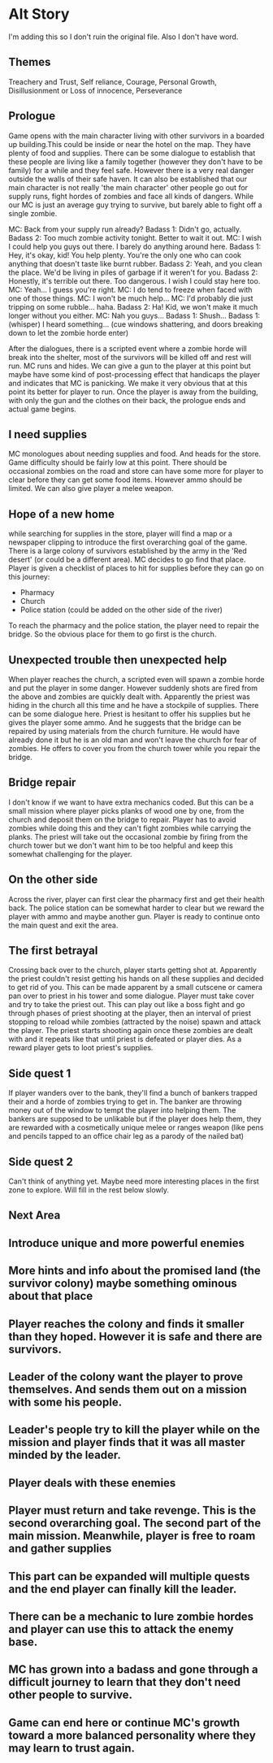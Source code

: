 # Alt Story

I'm adding this so I don't ruin the original file. Also I don't have word.

## Themes
Treachery and Trust, Self reliance, Courage, Personal Growth, Disillusionment or Loss of innocence, Perseverance

## Prologue

Game opens with the main character living with other survivors in a boarded up building.This could be inside or near the hotel on the map.
They have plenty of food and supplies. There can be some dialogue to establish that these people are living like a family together (however they don't have to be family)
for a while and they feel safe. However there is a very real danger outside the walls of their safe haven.
It can also be established that our main character is not really 'the main character' other people go out for supply runs, fight hordes of zombies and face all kinds of dangers.
While our MC is just an average guy trying to survive, but barely able to fight off a single zombie.

MC: Back from your supply run already?
Badass 1: Didn't go, actually.
Badass 2: Too much zombie activity tonight. Better to wait it out.
MC: I wish I could help you guys out there. I barely do anything around here.
Badass 1: Hey, it's okay, kid! You help plenty. You're the only one who can cook anything that doesn't taste like burnt rubber.
Badass 2: Yeah, and you clean the place. We'd be living in piles of garbage if it weren't for you.
Badass 2: Honestly, it's terrible out there. Too dangerous. I wish I could stay here too.
MC: Yeah... I guess you're right.
MC: I do tend to freeze when faced with one of those things.
MC: I won't be much help...
MC: I'd probably die just tripping on some rubble... haha.
Badass 2: Ha! Kid, we won't make it much longer without you either.
MC: Nah you guys...
Badass 1: Shush...
Badass 1: (whisper) I heard something...
(cue windows shattering, and doors breaking down to let the zombie horde enter) 

After the dialogues, there is a scripted event where a zombie horde will break into the shelter, most of the survivors will be killed off and rest will run.
MC runs and hides. We can give a gun to the player at this point but maybe have some kind of post-processing effect that handicaps the player and indicates that MC is panicking.
We make it very obvious that at this point its better for player to run.
Once the player is away from the building, with only the gun and the clothes on their back, the prologue ends and actual game begins.

## I need supplies
MC monologues about needing supplies and food. And heads for the store. Game difficulty should be fairly low at this point.
There should be occasional zombies on the road and store can have some more for player to clear before they can get some food items. However ammo should be limited.
We can also give player a melee weapon.

## Hope of a new home
while searching for supplies in the store, player will find a map or a newspaper clipping to introduce the first overarching goal of the game.
There is a large colony of survivors established by the army in the 'Red desert' (or could be a different area). MC decides to go find that place.
Player is given a checklist of places to hit for supplies before they can go on this journey:
- Pharmacy
- Church
- Police station (could be added on the other side of the river)

To reach the pharmacy and the police station, the player need to repair the bridge. So the obvious place for them to go first is the church.

## Unexpected trouble then unexpected help
When player reaches the church, a scripted even will spawn a zombie horde and put the player in some danger.
However suddenly shots are fired from the above and zombies are quickly dealt with.
Apparently the priest was hiding in the church all this time and he have a stockpile of supplies. There can be some dialogue here.
Priest is hesitant to offer his supplies but he gives the player some ammo. And he suggests that the bridge can be repaired by using materials from the church furniture.
He would have already done it but he is an old man and won't leave the church for fear of zombies.
He offers to cover you from the church tower while you repair the bridge.

## Bridge repair
I don't know if we want to have extra mechanics coded. But this can be a small mission where player picks planks of wood one by one, from the church and deposit them on the bridge to repair.
Player has to avoid zombies while doing this and they can't fight zombies while carrying the planks.
The priest will take out the occasional zombie by firing from the church tower but we don't want him to be too helpful and keep this somewhat challenging for the player.

## On the other side
Across the river, player can first clear the pharmacy first and get their health back.
The police station can be somewhat harder to clear but we reward the player with ammo and maybe another gun.
Player is ready to continue onto the main quest and exit the area.

## The first betrayal
Crossing back over to the church, player starts getting shot at. Apparently the priest couldn't resist getting his hands on all these supplies and decided to get rid of you.
This can be made apparent by a small cutscene or camera pan over to priest in his tower and some dialogue. 
Player must take cover and try to take the priest out. 
This can play out like a boss fight and go through phases of priest shooting at the player, then an interval of priest stopping to reload while zombies (attracted by the noise) 
spawn and attack the player. The priest starts shooting again once these zombies are dealt with and it repeats like that until priest is defeated or player dies.
As a reward player gets to loot priest's supplies.

## Side quest 1
If player wanders over to the bank, they'll find a bunch of bankers trapped their and a horde of zombies trying to get in. The banker are throwing money out of the window to tempt the player into helping them.
The bankers are supposed to be unlikable but if the player does help them, they are rewarded with a cosmetically unique melee or ranges weapon (like pens and pencils tapped to an office chair leg as a parody of the nailed bat)

## Side quest 2
Can't think of anything yet. Maybe need more interesting places in the first zone to explore.
Will fill in the rest below slowly.


## Next Area
## Introduce unique and more powerful enemies
## More hints and info about the promised land (the survivor colony) maybe something ominous about that place
## Player reaches the colony and finds it smaller than they hoped. However it is safe and there are survivors.
## Leader of the colony want the player to prove themselves. And sends them out on a mission with some his people.
## Leader's people try to kill the player while on the mission and player finds that it was all master minded by the leader.
## Player deals with these enemies
## Player must return and take revenge. This is the second overarching goal. The second part of the main mission. Meanwhile, player is free to roam and gather supplies
## This part can be expanded will multiple quests and the end player can finally kill the leader.
## There can be a mechanic to lure zombie hordes and player can use this to attack the enemy base.
## MC has grown into a badass and gone through a difficult journey to learn that they don't need other people to survive.
## Game can end here or continue MC's growth toward a more balanced personality where they may learn to trust again.
